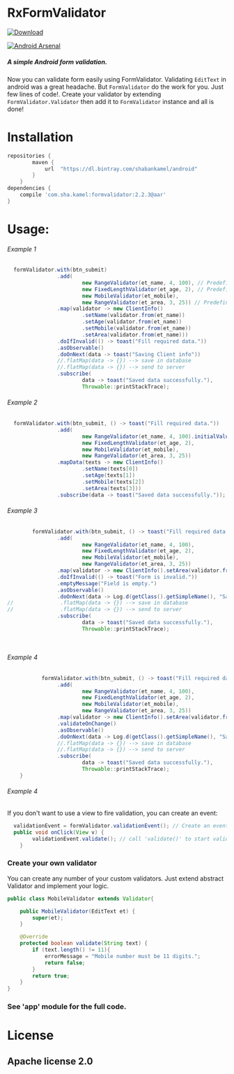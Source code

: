 # RxFormValidator

[ ![Download](https://api.bintray.com/packages/shabankamel/android/formvalidator/images/download.svg) ](https://bintray.com/shabankamel/android/formvalidator/_latestVersion)

[![Android Arsenal]( https://img.shields.io/badge/Android%20Arsenal-Navigator-green.svg?style=flat )]( https://android-arsenal.com/details/1/6556 )

##### A simple Android form validation.
Now you can validate form easily using FormValidator.
Validating `EditText` in android was a great headache. 
But `FormValidator` do the work for you. Just few lines of code!. 
Create your validator by extending `FormValidator.Validator`
then add it to `FormValidator` instance and all is done!

# Installation

```gradle
repositories {
        maven {
            url  "https://dl.bintray.com/shabankamel/android"
        }
    }
dependencies {
    compile 'com.sha.kamel:formvalidator:2.2.3@aar'
}
```

# Usage:
###### Example 1

```java
  formValidator.with(btn_submit)
                .add(
                        new RangeValidator(et_name, 4, 100), // Predefined validator
                        new FixedLengthValidator(et_age, 2), // Predefined validator
                        new MobileValidator(et_mobile),
                        new RangeValidator(et_area, 3, 25)) // Predefined validator
                .map(validator -> new ClientInfo()
                        .setName(validator.from(et_name))
                        .setAge(validator.from(et_name))
                        .setMobile(validator.from(et_name))
                        .setArea(validator.from(et_name)))
                .doIfInvalid(() -> toast("Fill required data."))
                .asObservable()
                .doOnNext(data -> toast("Saving Client info"))
                //.flatMap(data -> {}) --> save in database
                //.flatMap(data -> {}) --> send to server
                .subscribe(
                        data -> toast("Saved data successfully."),
                        Throwable::printStackTrace);
```

###### Example 2

```java 
  formValidator.with(btn_submit, () -> toast("Fill required data."))
                .add(
                        new RangeValidator(et_name, 4, 100).initialValue("Shaban Kamel"),
                        new FixedLengthValidator(et_age, 2),
                        new MobileValidator(et_mobile),
                        new RangeValidator(et_area, 3, 25))
                .mapData(texts -> new ClientInfo()
                        .setName(texts[0])
                        .setAge(texts[1])
                        .setMobile(texts[2])
                        .setArea(texts[3]))
                .subscribe(data -> toast("Saved data successfully."));
```



###### Example 3
```java
        formValidator.with(btn_submit, () -> toast("Fill required data."))
                .add(
                        new RangeValidator(et_name, 4, 100),
                        new FixedLengthValidator(et_age, 2),
                        new MobileValidator(et_mobile),
                        new RangeValidator(et_area, 3, 25))
                .map(validator -> new ClientInfo().setArea(validator.from(et_area)))
                .doIfInvalid(() -> toast("Form is invalid."))
                .emptyMessage("Field is empty.")
                .asObservable()
                .doOnNext(data -> Log.d(getClass().getSimpleName(), "Saving Client info"))
//               .flatMap(data -> {}) --> save in database
//               .flatMap(data -> {}) --> send to server
                .subscribe(
                        data -> toast("Saved data successfully."),
                        Throwable::printStackTrace);

                        
```
###### Example 4
```java
           formValidator.with(btn_submit, () -> toast("Fill required data."))
                .add(
                        new RangeValidator(et_name, 4, 100),
                        new FixedLengthValidator(et_age, 2),
                        new MobileValidator(et_mobile),
                        new RangeValidator(et_area, 3, 25))
                .map(validator -> new ClientInfo().setArea(validator.from(et_area)))
                .validateOnChange()
                .asObservable()
                .doOnNext(data -> Log.d(getClass().getSimpleName(), "Saving Client info"))
                //.flatMap(data -> {}) --> save in database
                //.flatMap(data -> {}) --> send to server
                .subscribe(
                        data -> toast("Saved data successfully."),
                        Throwable::printStackTrace);
    }
```
###### Example 4
If you don't want to use a view to fire validation, you can create an event:
```java
  validationEvent = formValidator.validationEvent(); // Create an event
  public void onClick(View v) {
        validationEvent.validate(); // call 'validate()' to start validation
    }
```

### Create your own validator
You can create any number of your custom validators. Just extend abstract Validator and implement
your logic.
```java
public class MobileValidator extends Validator{

    public MobileValidator(EditText et) {
        super(et);
    }

    @Override
    protected boolean validate(String text) {
        if (text.length() != 11){
            errorMessage = "Mobile number must be 11 digits.";
            return false;
        }
        return true;
    }
}
```


### See 'app' module for the full code.

# License

## Apache license 2.0
